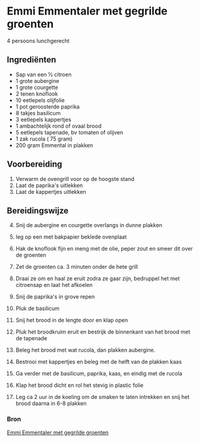 # Emmi Emmentaler met gegrilde groenten

4 persoons lunchgerecht

## Ingrediënten

- Sap van een ½ citroen
- 1 grote aubergine
- 1 grote courgette
- 2 tenen knoflook
- 10 eetlepels olijfolie
- 1 pot geroosterde paprika
- 8 takjes basilicum
- 3 eetlepels kappertjes
- 1 ambachtelijk rond of ovaal brood
- 5 eetlepels tapenade, bv tomaten of olijven
- 1 zak rucola ( 75 gram)
- 200 gram Emmental in plakken

## Voorbereiding

1. Verwarm de ovengrill voor op de hoogste stand
2. Laat de paprika's uitlekken
3. Laat de kappertjes uitlekken

## Bereidingswijze

4. Snij de aubergine en courgette overlangs in dunne plakken
5. leg op een met bakpapier beklede ovenplaat
6. Hak de knoflook fijn en meng met de olie, peper zout en smeer dit over de groenten
7. Zet de groenten ca. 3 minuten onder de hete grill
8. Draai ze om en haal ze eruit zodra ze gaar zijn, bedruppel het met citroensap en laat het afkoelen

9.  Snij de paprika's in grove repen
10. Pluk de basilicum
11. Snij het brood in de lengte door en klap open
12. Pluk het broodkruim eruit en bestrijk de binnenkant van het brood met de tapenade

13. Beleg het brood met wat rucola, dan plakken aubergine.
14. Bestrooi met kappertjes en beleg met de helft van de plakken kaas
15. Ga verder met de basilicum, paprika, kaas, en eindig met de rucola
16. Klap het brood dicht en rol het stevig in plastic folie
17. Leg ca 2 uur in de koeling om de smaken te laten intrekken en snij het brood daarna in 6-8 plakken

### Bron

[Emmi Emmentaler met gegrilde groenten](https://www.kaas.nl/nl/d/gevuld-brood-met-emmi-emmentaler-en-gegrilde-groenten/)